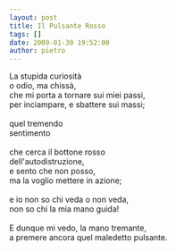 ```yaml
---
layout: post
title: Il Pulsante Rosso
tags: []
date: 2009-01-30 19:52:00
author: pietro
---
```

La stupida curiosità<br/>o odio, ma chissà,<br/>che mi porta a tornare sui miei passi,<br/>per inciampare, e sbattere sui massi;<br/><br/>quel tremendo<br/>sentimento<br/><br/>che cerca il bottone rosso<br/>dell'autodistruzione,<br/>e sento che non posso,<br/>ma la voglio mettere in azione;<br/><br/>e io non so chi veda o non veda,<br/>non so chi la mia mano guida!<br/><br/>E dunque mi vedo, la mano tremante,<br/>a premere ancora quel maledetto pulsante.
